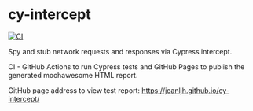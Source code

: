 # cy-intercept

[![CI](https://github.com/jeanljh/cy-intercept/actions/workflows/main.yml/badge.svg)](https://github.com/jeanljh/cy-intercept/actions/workflows/main.yml)

Spy and stub network requests and responses via Cypress intercept.

CI - GitHub Actions to run Cypress tests and GitHub Pages to publish the generated mochawesome HTML report.

GitHub page address to view test report: https://jeanljh.github.io/cy-intercept/
